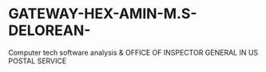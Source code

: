 # GATEWAY-HEX-AMIN-M.S-DELOREAN-
Computer tech software analysis &amp; OFFICE OF INSPECTOR GENERAL IN US POSTAL SERVICE 
